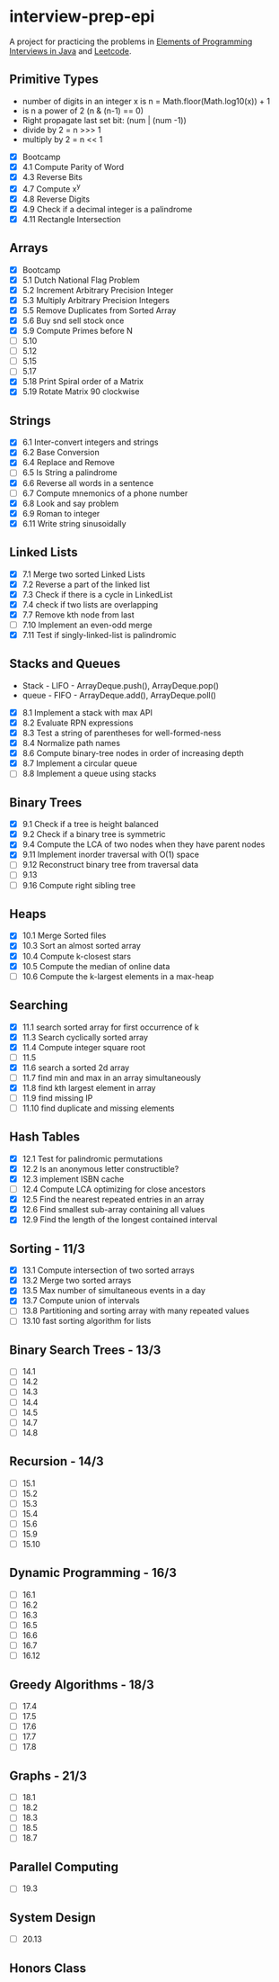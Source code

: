 # interview-prep-epi

A project for practicing the problems in [Elements of Programming Interviews in Java](https://www.amazon.com/Elements-Programming-Interviews-Java-Insiders/dp/1517671272/ref=sr_1_1?crid=2E8SG4OAW12A1&dchild=1&keywords=elements+of+programming+interviews+in+java&qid=1609812237&sprefix=elements+of+programming%2Caps%2C248&sr=8-1) and [Leetcode](https://www.leetcode.com/problems/).


## Primitive Types

* number of digits in an integer x is n = Math.floor(Math.log10(x)) + 1
* is n a power of 2 (n & (n-1) == 0)
* Right propagate last set bit:  (num | (num -1))
* divide by 2 = n >>> 1
* multiply by 2 = n << 1

- [x] Bootcamp
- [x] 4.1 Compute Parity of Word
- [x] 4.3 Reverse Bits
- [x] 4.7 Compute x<sup>y</sup>
- [x] 4.8 Reverse Digits
- [x] 4.9 Check if a decimal integer is a palindrome 
- [x] 4.11 Rectangle Intersection

## Arrays

- [x] Bootcamp
- [x] 5.1 Dutch National Flag Problem
- [x] 5.2 Increment Arbitrary Precision Integer
- [x] 5.3 Multiply Arbitrary Precision Integers
- [x] 5.5 Remove Duplicates from Sorted Array
- [x] 5.6 Buy snd sell stock once
- [x] 5.9 Compute Primes before N
- [ ] 5.10
- [ ] 5.12
- [ ] 5.15
- [ ] 5.17
- [x] 5.18 Print Spiral order of a Matrix
- [x] 5.19 Rotate Matrix 90 clockwise

## Strings

- [x] 6.1 Inter-convert integers and strings
- [x] 6.2 Base Conversion
- [x] 6.4 Replace and Remove
- [ ] 6.5 Is String a palindrome
- [x] 6.6 Reverse all words in a sentence
- [ ] 6.7 Compute mnemonics of a phone number
- [x] 6.8 Look and say problem
- [x] 6.9 Roman to integer
- [x] 6.11 Write string sinusoidally

## Linked Lists

- [x] 7.1 Merge two sorted Linked Lists
- [x] 7.2 Reverse a part of the linked list
- [x] 7.3 Check if there is a cycle in LinkedList
- [x] 7.4 check if two lists are overlapping
- [x] 7.7 Remove kth node from last
- [ ] 7.10 Implement an even-odd merge
- [x] 7.11 Test if singly-linked-list is palindromic

## Stacks and Queues

* Stack - LIFO - ArrayDeque.push(), ArrayDeque.pop()
* queue - FIFO - ArrayDeque.add(), ArrayDeque.poll()

- [x] 8.1 Implement a stack with max API
- [x] 8.2 Evaluate RPN expressions
- [x] 8.3 Test a string of parentheses for well-formed-ness
- [x] 8.4 Normalize path names
- [x] 8.6 Compute binary-tree nodes in order of increasing depth
- [x] 8.7 Implement a circular queue
- [ ] 8.8 Implement a queue using stacks

## Binary Trees

- [x] 9.1 Check if a tree is height balanced
- [x] 9.2 Check if a binary tree is symmetric
- [x] 9.4 Compute the LCA of two nodes when they have parent nodes
- [x] 9.11 Implement inorder traversal with O(1) space 
- [ ] 9.12 Reconstruct binary tree from traversal data
- [ ] 9.13 
- [ ] 9.16 Compute right sibling tree

## Heaps

- [x] 10.1 Merge Sorted files
- [x] 10.3 Sort an almost sorted array
- [x] 10.4 Compute k-closest stars
- [x] 10.5 Compute the median of online data
- [ ] 10.6 Compute the k-largest elements in a max-heap

## Searching

- [x] 11.1 search sorted array for first occurrence of k
- [x] 11.3 Search cyclically sorted array
- [x] 11.4 Compute integer square root
- [ ] 11.5
- [x] 11.6 search a sorted 2d array 
- [ ] 11.7 find min and max in an array simultaneously
- [x] 11.8 find kth largest element in array
- [ ] 11.9 find missing IP
- [ ] 11.10 find duplicate and missing elements

## Hash Tables

- [x] 12.1 Test for palindromic permutations
- [x] 12.2 Is an anonymous letter constructible?
- [x] 12.3 implement ISBN cache
- [ ] 12.4 Compute LCA optimizing for close ancestors
- [x] 12.5 Find the nearest repeated entries in an array
- [x] 12.6 Find smallest sub-array containing all values
- [x] 12.9 Find the length of the longest contained interval

## Sorting - 11/3

- [x] 13.1 Compute intersection of two sorted arrays
- [x] 13.2 Merge two sorted arrays
- [x] 13.5 Max number of simultaneous events in a day
- [x] 13.7 Compute union of intervals
- [ ] 13.8 Partitioning and sorting array with many repeated values
- [ ] 13.10 fast sorting algorithm for lists    

## Binary Search Trees - 13/3

- [ ] 14.1
- [ ] 14.2
- [ ] 14.3
- [ ] 14.4
- [ ] 14.5
- [ ] 14.7
- [ ] 14.8

## Recursion - 14/3

- [ ] 15.1
- [ ] 15.2
- [ ] 15.3
- [ ] 15.4
- [ ] 15.6
- [ ] 15.9
- [ ] 15.10

## Dynamic Programming - 16/3

- [ ] 16.1
- [ ] 16.2
- [ ] 16.3
- [ ] 16.5
- [ ] 16.6
- [ ] 16.7
- [ ] 16.12

## Greedy Algorithms - 18/3

- [ ] 17.4
- [ ] 17.5
- [ ] 17.6
- [ ] 17.7
- [ ] 17.8

## Graphs - 21/3

- [ ] 18.1
- [ ] 18.2
- [ ] 18.3
- [ ] 18.5
- [ ] 18.7

## Parallel Computing

- [ ] 19.3

## System Design

- [ ] 20.13

## Honors Class
